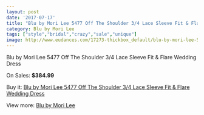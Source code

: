 ```yaml
---
layout: post
date: '2017-07-17'
title: "Blu by Mori Lee 5477 Off The Shoulder 3/4 Lace Sleeve Fit & Flare Wedding Dress"
category: Blu by Mori Lee
tags: ["style","bridal","crazy","sale","unique"]
image: http://www.eudances.com/17273-thickbox_default/blu-by-mori-lee-5477-off-the-shoulder-3-4-lace-sleeve-fit-flare-wedding-dress.jpg
---
```

Blu by Mori Lee 5477 Off The Shoulder 3/4 Lace Sleeve Fit & Flare Wedding Dress

On Sales: **$384.99**
<a href="https://www.eudances.com/en/blu-by-mori-lee/5045-blu-by-mori-lee-5477-off-the-shoulder-3-4-lace-sleeve-fit-flare-wedding-dress.html"><amp-img layout="responsive" width="600" height="600" src="//www.eudances.com/17273-thickbox_default/blu-by-mori-lee-5477-off-the-shoulder-3-4-lace-sleeve-fit-flare-wedding-dress.jpg" alt="Blu by Mori Lee 5477 Off The Shoulder 3/4 Lace Sleeve Fit & Flare Wedding Dress 0" /></a>
<a href="https://www.eudances.com/en/blu-by-mori-lee/5045-blu-by-mori-lee-5477-off-the-shoulder-3-4-lace-sleeve-fit-flare-wedding-dress.html"><amp-img layout="responsive" width="600" height="600" src="//www.eudances.com/17277-thickbox_default/blu-by-mori-lee-5477-off-the-shoulder-3-4-lace-sleeve-fit-flare-wedding-dress.jpg" alt="Blu by Mori Lee 5477 Off The Shoulder 3/4 Lace Sleeve Fit & Flare Wedding Dress 1" /></a>
<a href="https://www.eudances.com/en/blu-by-mori-lee/5045-blu-by-mori-lee-5477-off-the-shoulder-3-4-lace-sleeve-fit-flare-wedding-dress.html"><amp-img layout="responsive" width="600" height="600" src="//www.eudances.com/17276-thickbox_default/blu-by-mori-lee-5477-off-the-shoulder-3-4-lace-sleeve-fit-flare-wedding-dress.jpg" alt="Blu by Mori Lee 5477 Off The Shoulder 3/4 Lace Sleeve Fit & Flare Wedding Dress 2" /></a>
<a href="https://www.eudances.com/en/blu-by-mori-lee/5045-blu-by-mori-lee-5477-off-the-shoulder-3-4-lace-sleeve-fit-flare-wedding-dress.html"><amp-img layout="responsive" width="600" height="600" src="//www.eudances.com/17275-thickbox_default/blu-by-mori-lee-5477-off-the-shoulder-3-4-lace-sleeve-fit-flare-wedding-dress.jpg" alt="Blu by Mori Lee 5477 Off The Shoulder 3/4 Lace Sleeve Fit & Flare Wedding Dress 3" /></a>
<a href="https://www.eudances.com/en/blu-by-mori-lee/5045-blu-by-mori-lee-5477-off-the-shoulder-3-4-lace-sleeve-fit-flare-wedding-dress.html"><amp-img layout="responsive" width="600" height="600" src="//www.eudances.com/17274-thickbox_default/blu-by-mori-lee-5477-off-the-shoulder-3-4-lace-sleeve-fit-flare-wedding-dress.jpg" alt="Blu by Mori Lee 5477 Off The Shoulder 3/4 Lace Sleeve Fit & Flare Wedding Dress 4" /></a>

Buy it: [Blu by Mori Lee 5477 Off The Shoulder 3/4 Lace Sleeve Fit & Flare Wedding Dress](https://www.eudances.com/en/blu-by-mori-lee/5045-blu-by-mori-lee-5477-off-the-shoulder-3-4-lace-sleeve-fit-flare-wedding-dress.html "Blu by Mori Lee 5477 Off The Shoulder 3/4 Lace Sleeve Fit & Flare Wedding Dress")

View more: [Blu by Mori Lee](https://www.eudances.com/en/39-blu-by-mori-lee "Blu by Mori Lee")